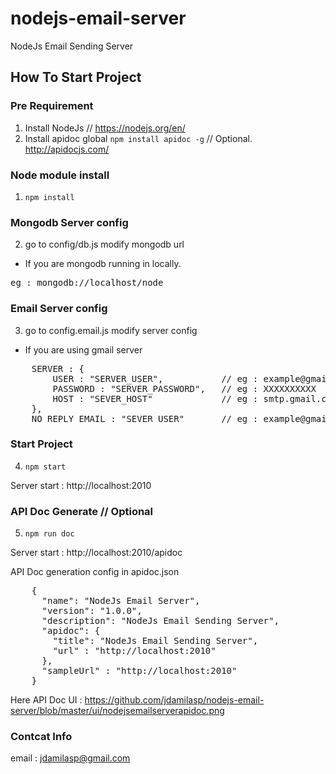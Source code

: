 # nodejs-email-server
NodeJs Email Sending Server


## How To Start Project 

### Pre Requirement 
1. Install NodeJs // https://nodejs.org/en/
2. Install apidoc global  `npm install apidoc -g` // Optional. http://apidocjs.com/

### Node module install 
1. `npm install` 

### Mongodb Server config 
2. go to config/db.js modify mongodb url 

* If you are mongodb running in locally. 
<pre>
eg : mongodb://localhost/node
</pre>

### Email Server config 
3. go to config.email.js modify server config 

* If you are using gmail server 
<pre>
    SERVER : {
        USER : "SERVER_USER",           // eg : example@gmail.com 
        PASSWORD : "SERVER_PASSWORD",   // eg : XXXXXXXXXX
        HOST : "SEVER_HOST"             // eg : smtp.gmail.com 
    },
    NO_REPLY_EMAIL : "SEVER_USER"       // eg : example@gmail.com
</pre>

### Start Project 
4. `npm start` 

Server start : http://localhost:2010

### API Doc Generate // Optional 
5. `npm run doc`

Server start : http://localhost:2010/apidoc

API Doc generation config in apidoc.json 
<pre>
    {
      "name": "NodeJs Email Server",
      "version": "1.0.0",
      "description": "NodeJs Email Sending Server",
      "apidoc": {
        "title": "NodeJs Email Sending Server",
        "url" : "http://localhost:2010"
      },
      "sampleUrl" : "http://localhost:2010"
    }
</pre>
Here API Doc UI : 
https://github.com/jdamilasp/nodejs-email-server/blob/master/ui/nodejsemailserverapidoc.png

### Contcat Info 
email : jdamilasp@gmail.com 
